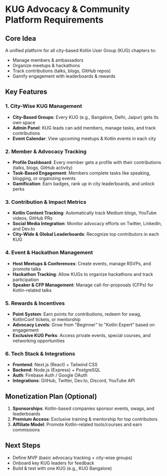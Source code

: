 # KUG Advocacy & Community Platform Requirements

## Core Idea
A unified platform for all city-based Kotlin User Group (KUG) chapters to:
- Manage members & ambassadors
- Organize meetups & hackathons
- Track contributions (talks, blogs, GitHub repos)
- Gamify engagement with leaderboards & rewards

## Key Features

### 1. City-Wise KUG Management
- **City-Based Groups**: Every KUG (e.g., Bangalore, Delhi, Jaipur) gets its own space
- **Admin Panel**: KUG leads can add members, manage tasks, and track contributions
- **Event Calendar**: View upcoming meetups & Kotlin events in each city

### 2. Member & Advocacy Tracking
- **Profile Dashboard**: Every member gets a profile with their contributions (talks, blogs, GitHub activity)
- **Task-Based Engagement**: Members complete tasks like speaking, blogging, or organizing events
- **Gamification**: Earn badges, rank up in city leaderboards, and unlock perks

### 3. Contribution & Impact Metrics
- **Kotlin Content Tracking**: Automatically track Medium blogs, YouTube videos, GitHub PRs
- **Social Media Integration**: Monitor advocacy efforts on Twitter, LinkedIn, and Dev.to
- **City-Wide & Global Leaderboards**: Recognize top contributors in each KUG

### 4. Event & Hackathon Management
- **Host Meetups & Conferences**: Create events, manage RSVPs, and promote talks
- **Hackathon Tracking**: Allow KUGs to organize hackathons and track participation
- **Speaker & CFP Management**: Manage call-for-proposals (CFPs) for Kotlin-related talks

### 5. Rewards & Incentives
- **Point System**: Earn points for contributions, redeem for swag, KotlinConf tickets, or mentorship
- **Advocacy Levels**: Grow from "Beginner" to "Kotlin Expert" based on engagement
- **Exclusive KUG Perks**: Access private events, special courses, and networking opportunities

### 6. Tech Stack & Integrations
- **Frontend**: Next.js (React) + Tailwind CSS
- **Backend**: Node.js (Express) + PostgreSQL
- **Auth**: Firebase Auth / Google OAuth
- **Integrations**: GitHub, Twitter, Dev.to, Discord, YouTube API

## Monetization Plan (Optional)
1. **Sponsorships**: Kotlin-based companies sponsor events, swags, and leaderboards
2. **Premium Access**: Exclusive training & mentorship for top contributors
3. **Affiliate Model**: Promote Kotlin-related tools/courses and earn commissions

## Next Steps
- Define MVP (basic advocacy tracking + city-wise groups)
- Onboard key KUG leaders for feedback
- Build & test with one KUG (e.g., KUG Bangalore)
